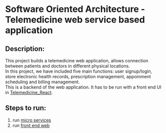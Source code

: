 # Software Oriented Architecture - Telemedicine web service based application
## Description: <br>
This project builds a telemedicine web application, allows connection between patients and doctors in different physical locations. <br>
In this project, we have included five main functions: user signup/login, store electronic health records, prescription management, appoinment scheduling and billing management. <br>
This is a backend of the web application. It has to be run with a front end UI in [Telemedicine_React](https://github.com/AmySTR/Telemedicine_React). <br>
## Steps to run: <br>
1. run [micro services](https://github.com/AmySTR/Telemedicine/tree/main/Telemedicine-web-service-based-application-dev)
2. run [front end web](https://github.com/AmySTR/Telemedicine_React)

